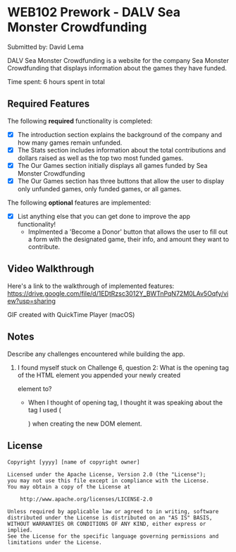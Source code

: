 # WEB102 Prework - DALV Sea Monster Crowdfunding

Submitted by: David Lema 

DALV Sea Monster Crowdfunding is a website for the company Sea Monster Crowdfunding that displays information about the games they have funded.

Time spent: 6 hours spent in total

## Required Features

The following **required** functionality is completed:

* [X] The introduction section explains the background of the company and how many games remain unfunded.
* [X] The Stats section includes information about the total contributions and dollars raised as well as the top two most funded games.
* [X] The Our Games section initially displays all games funded by Sea Monster Crowdfunding
* [X] The Our Games section has three buttons that allow the user to display only unfunded games, only funded games, or all games.

The following **optional** features are implemented:

* [X] List anything else that you can get done to improve the app functionality!
    - Implmented a 'Become a Donor' button that allows the user to fill out a form with the designated game, their info, and amount they want to contribute.
## Video Walkthrough

Here's a link to the walkthrough of implemented features:
https://drive.google.com/file/d/1EDtRzsc3012Y_BWTnPqN72M0LAv5Oqfy/view?usp=sharing



<!-- Replace this with whatever GIF tool you used! -->
GIF created with QuickTime Player (macOS)
<!-- Recommended tools:
[Kap](https://getkap.co/) for macOS
[ScreenToGif](https://www.screentogif.com/) for Windows
[peek](https://github.com/phw/peek) for Linux. -->

## Notes

Describe any challenges encountered while building the app.

1. I found myself stuck on Challenge 6, question 2: What is the opening tag of the HTML element you appended your newly created <p> element to? 
    - When I thought of opening tag, I thought it was speaking about the tag I used (<p>) when creating the new DOM element. 


## License

    Copyright [yyyy] [name of copyright owner]

    Licensed under the Apache License, Version 2.0 (the "License");
    you may not use this file except in compliance with the License.
    You may obtain a copy of the License at

        http://www.apache.org/licenses/LICENSE-2.0

    Unless required by applicable law or agreed to in writing, software
    distributed under the License is distributed on an "AS IS" BASIS,
    WITHOUT WARRANTIES OR CONDITIONS OF ANY KIND, either express or implied.
    See the License for the specific language governing permissions and
    limitations under the License.
